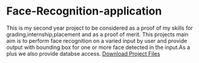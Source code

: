 # Face-Recognition-application
This is my second year project to be considered as a proof of my skills for grading,internship,placement and as a proof of merit. This projects main aim is to perform face recognition on a varied input by user and provide output with bounding box for one or more face detected in the input.As a plus we also provide databse access.
<a href="project_files.zip" download>Download Project Files</a>
